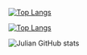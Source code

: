 [![Top Langs](https://github-readme-stats.vercel.app/api/top-langs/?username=JulianAlves006&layout=compact&theme=ocean_dark&langs_count=10)](https://github.com/anuraghazra/github-readme-stats)

[![Top Langs](https://github-readme-stats.vercel.app/api/top-langs/?username=JulianAlves006&layout=demo&bg_color=161616&text_color=ffffff&title_color=993399&langs_count=7)](https://github.com/anuraghazra/github-readme-stats)

![Julian GitHub stats](https://github-readme-stats.vercel.app/api?username=JulianAlves006&show_icons=true&theme=ocean_dark)
